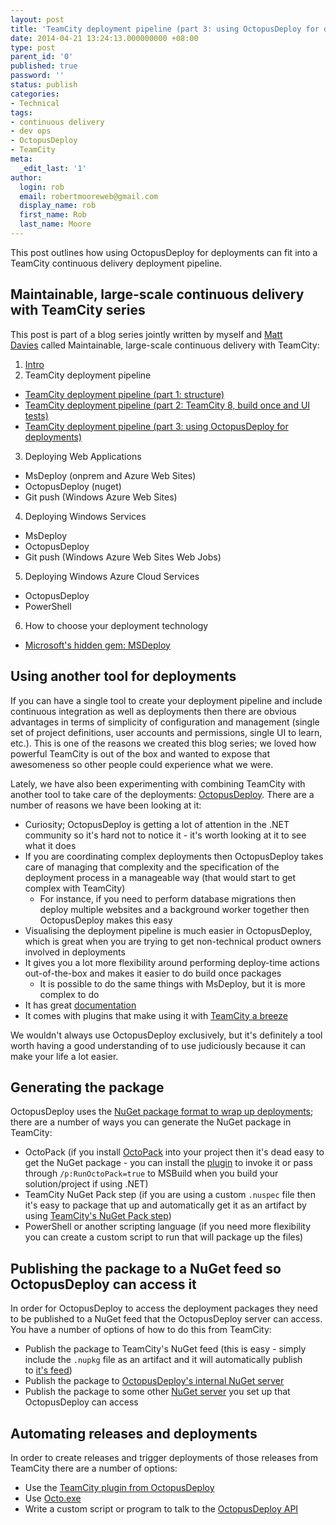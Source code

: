 ```yaml
---
layout: post
title: 'TeamCity deployment pipeline (part 3: using OctopusDeploy for deployments)'
date: 2014-04-21 13:24:13.000000000 +08:00
type: post
parent_id: '0'
published: true
password: ''
status: publish
categories:
- Technical
tags:
- continuous delivery
- dev ops
- OctopusDeploy
- TeamCity
meta:
  _edit_last: '1'
author:
  login: rob
  email: robertmooreweb@gmail.com
  display_name: rob
  first_name: Rob
  last_name: Moore
---
```



This post outlines how using OctopusDeploy for deployments can fit into a TeamCity continuous delivery deployment pipeline.


## Maintainable, large-scale continuous delivery with TeamCity series


This post is part of a blog series jointly written by myself and [Matt Davies](http://blog.mdavies.net/) called Maintainable, large-scale continuous delivery with TeamCity:


1. [Intro](http://robdmoore.id.au/blog/2012/08/12/maintainable-large-scale-continuous-delivery-with-teamcity/)
2. TeamCity deployment pipeline
  - [TeamCity deployment pipeline (part 1: structure)](http://robdmoore.id.au/blog/2012/09/01/maintainable-teamcity-continuous-deployment-pipeline-configuration/)
  - [TeamCity deployment pipeline (part 2: TeamCity 8, build once and UI tests)](http://blog.mdavies.net/2014/04/21/teamcity-deployment-pipeline-part-2-teamcity-8-build-once-and-ui-tests/)
  - [TeamCity deployment pipeline (part 3: using OctopusDeploy for deployments)](http://robdmoore.id.au/blog/2014/04/21/teamcity-deployment-pipeline-part-3-using-octopusdeploy-for-deployments/)
3. Deploying Web Applications
  - MsDeploy (onprem and Azure Web Sites)
  - OctopusDeploy (nuget)
  - Git push (Windows Azure Web Sites)
4. Deploying Windows Services
  - MsDeploy
  - OctopusDeploy
  - Git push (Windows Azure Web Sites Web Jobs)
5. Deploying Windows Azure Cloud Services
  - OctopusDeploy
  - PowerShell
6. How to choose your deployment technology
  - [Microsoft's hidden gem: MSDeploy](http://blog.mdavies.net/2012/08/12/microsofts-hidden-gem-msdeploy/)


## Using another tool for deployments


If you can have a single tool to create your deployment pipeline and include continuous integration as well as deployments then there are obvious advantages in terms of simplicity of configuration and management (single set of project definitions, user accounts and permissions, single UI to learn, etc.). This is one of the reasons we created this blog series; we loved how powerful TeamCity is out of the box and wanted to expose that awesomeness so other people could experience what we were.



Lately, we have also been experimenting with combining TeamCity with another tool to take care of the deployments: [OctopusDeploy](http://octopusdeploy.com/). There are a number of reasons we have been looking at it:


- Curiosity; OctopusDeploy is getting a lot of attention in the .NET community so it's hard not to notice it - it's worth looking at it to see what it does
- If you are coordinating complex deployments then OctopusDeploy takes care of managing that complexity and the specification of the deployment process in a manageable way (that would start to get complex with TeamCity)
  - For instance, if you need to perform database migrations then deploy multiple websites and a background worker together then OctopusDeploy makes this easy
- Visualising the deployment pipeline is much easier in OctopusDeploy, which is great when you are trying to get non-technical product owners involved in deployments
- It gives you a lot more flexibility around performing deploy-time actions out-of-the-box and makes it easier to do build once packages
  - It is possible to do the same things with MsDeploy, but it is more complex to do
- It has great [documentation](http://docs.octopusdeploy.com/display/OD/Home)
- It comes with plugins that make using it with [TeamCity a breeze](http://docs.octopusdeploy.com/display/OD/TeamCity)



We wouldn't always use OctopusDeploy exclusively, but it's definitely a tool worth having a good understanding of to use judiciously because it can make your life a lot easier.


## Generating the package


OctopusDeploy uses the [NuGet package format to wrap up deployments](http://docs.octopusdeploy.com/display/OD/Packaging+applications); there are a number of ways you can generate the NuGet package in TeamCity:


- OctoPack (if you install [OctoPack](https://github.com/OctopusDeploy/OctoPack) into your project then it's dead easy to get the NuGet package - you can install the [plugin](http://docs.octopusdeploy.com/display/OD/TeamCity) to invoke it or pass through `/p:RunOctoPack=true` to MSBuild when you build your solution/project if using .NET)
- TeamCity NuGet Pack step (if you are using a custom `.nuspec` file then it's easy to package that up and automatically get it as an artifact by using [TeamCity's NuGet Pack step](http://confluence.jetbrains.com/display/TCD8/NuGet+Pack))
- PowerShell or another scripting language (if you need more flexibility you can create a custom script to run that will package up the files)


## Publishing the package to a NuGet feed so OctopusDeploy can access it


In order for OctopusDeploy to access the deployment packages they need to be published to a NuGet feed that the OctopusDeploy server can access. You have a number of options of how to do this from TeamCity:


- Publish the package to TeamCity's NuGet feed (this is easy - simply include the `.nupkg` file as an artifact and it will automatically publish to [it's feed](http://confluence.jetbrains.com/display/TCD8/NuGet))
- Publish the package to [OctopusDeploy's internal NuGet server](http://docs.octopusdeploy.com/display/OD/Package+repositories)
- Publish the package to some other [NuGet server](http://docs.nuget.org/docs/creating-packages/hosting-your-own-nuget-feeds) you set up that OctopusDeploy can access


## Automating releases and deployments


In order to create releases and trigger deployments of those releases from TeamCity there are a number of options:


- Use the [TeamCity plugin from OctopusDeploy](http://docs.octopusdeploy.com/display/OD/TeamCity)
- Use [Octo.exe](https://github.com/OctopusDeploy/Octopus-Tools)
- Write a custom script or program to talk to the [OctopusDeploy API](http://docs.octopusdeploy.com/display/OD/Octopus+REST+API)

